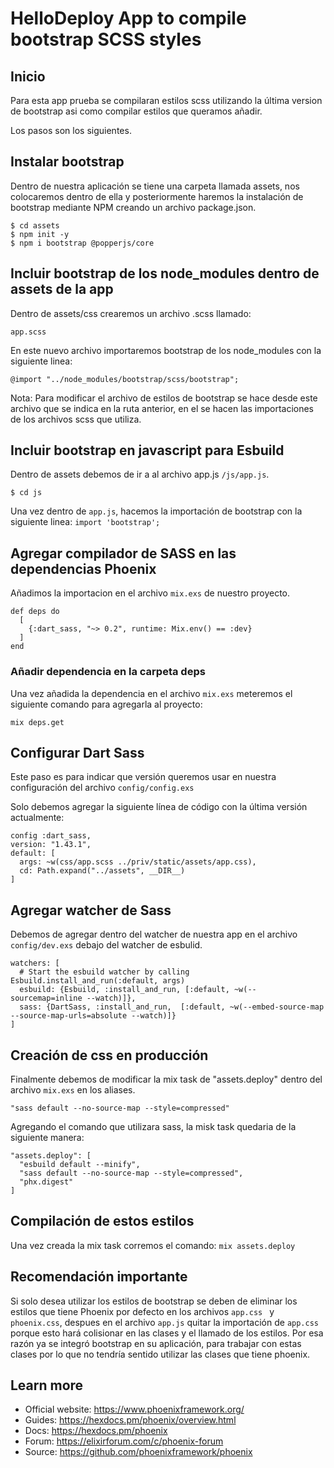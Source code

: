 # HelloDeploy App to compile bootstrap SCSS styles

## Inicio

  Para esta app prueba se compilaran estilos scss utilizando la última version de bootstrap asi como compilar estilos que queramos añadir.

  Los pasos son los siguientes.

## Instalar bootstrap

  Dentro de nuestra aplicación se tiene una carpeta llamada assets, nos colocaremos dentro de ella y posteriormente haremos la instalación de bootstrap mediante NPM creando un archivo package.json.

  ```
  $ cd assets
  $ npm init -y
  $ npm i bootstrap @popperjs/core
  ```

## Incluir bootstrap de los node_modules dentro de assets de la app

  Dentro de assets/css crearemos un archivo .scss llamado:  
  ``` 
  app.scss  
  ``` 
  En este nuevo archivo importaremos bootstrap de los node_modules con la siguiente linea: 

  ``` @import "../node_modules/bootstrap/scss/bootstrap"; ```

  Nota: Para modificar el archivo de estilos de bootstrap se hace desde este archivo que se indica en la ruta anterior, en el se hacen las importaciones de los archivos scss que utiliza.

## Incluir bootstrap en javascript para Esbuild

  Dentro de assets debemos de ir a al archivo app.js `/js/app.js`.
   ```
  $ cd js
   ```

  Una vez dentro de ` app.js `, hacemos la importación de bootstrap con la siguiente linea:
  ``` import 'bootstrap'; ```

## Agregar compilador de SASS en las dependencias Phoenix

  Añadimos la importacion en el archivo `mix.exs` de nuestro proyecto.

  ``` 
  def deps do
    [
      {:dart_sass, "~> 0.2", runtime: Mix.env() == :dev}
    ]
  end
  ```
### Añadir dependencia en la carpeta deps

  Una vez añadida la dependencia en el archivo `mix.exs` meteremos el siguiente comando para agregarla al proyecto:

  ``` 
  mix deps.get
  ``` 

## Configurar Dart Sass

  Este paso es para indicar que versión queremos usar en nuestra configuración del archivo `config/config.exs`

  Solo debemos agregar la siguiente línea de código con la última versión actualmente:
  ```
  config :dart_sass,
  version: "1.43.1",
  default: [
    args: ~w(css/app.scss ../priv/static/assets/app.css),
    cd: Path.expand("../assets", __DIR__)
  ]
  ```

## Agregar watcher de Sass

  Debemos de agregar dentro del watcher de nuestra app en el archivo  `config/dev.exs` debajo del watcher de esbulid.

  ```
  watchers: [
    # Start the esbuild watcher by calling Esbuild.install_and_run(:default, args)
    esbuild: {Esbuild, :install_and_run, [:default, ~w(--sourcemap=inline --watch)]},
    sass: {DartSass, :install_and_run,  [:default, ~w(--embed-source-map --source-map-urls=absolute --watch)]}
  ]
  ```

## Creación de css en producción

  Finalmente debemos de modificar la mix task de "assets.deploy" dentro del archivo `mix.exs` en los aliases.
  ```
  "sass default --no-source-map --style=compressed"
  ```

  Agregando el comando que utilizara sass, la misk task quedaria de la siguiente manera:
  ```
  "assets.deploy": [
    "esbuild default --minify",
    "sass default --no-source-map --style=compressed",
    "phx.digest"
  ]
  ```

## Compilación de estos estilos

  Una vez creada la mix task corremos el comando: ` mix assets.deploy `
  
## Recomendación importante
  Si solo desea utilizar los estilos de bootstrap se deben de eliminar los estilos que tiene Phoenix por defecto en los archivos `app.css ` y `phoenix.css`, despues en el archivo `app.js` quitar la importación de `app.css` porque esto hará colisionar en las clases y el llamado de los estilos.
  Por esa razón ya se integró bootstrap en su aplicación, para trabajar con estas clases por lo que no tendría sentido utilizar las clases que tiene phoenix.


## Learn more

  * Official website: https://www.phoenixframework.org/
  * Guides: https://hexdocs.pm/phoenix/overview.html
  * Docs: https://hexdocs.pm/phoenix
  * Forum: https://elixirforum.com/c/phoenix-forum
  * Source: https://github.com/phoenixframework/phoenix

